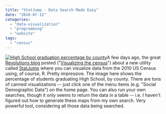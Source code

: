 ```yaml
---
title: "StatJump - Data Search Made Easy"
date: "2010-07-12"
categories: 
  - "data-visualization"
  - "programming"
  - "website"
tags: 
  - "census"
---
```


[![](images/DP2C28-map.jpg "High School graduation percentage by county")](http://www.statjump.com/lists/school-graduates-dp2c28bc.html)A few days ago, the great [Revolutions blog](http://blog.revolutionanalytics.com/) posted ("[Visualizing the census](http://blog.revolutionanalytics.com/2010/07/visualizing-the-census.html)") about a new utility called [StatJump](http://www.statjump.com/index.html) where you can visualize data from the 2010 US Census using, of course, R. Pretty impressive. The image here shows the percentage of students graduating High School, by county. There are tons of canned visualizations -- just click one of the menu items (e.g. "Social Demographic Data") on the home page. You can also run your own searches, though it only seems to return the data in a table -- i.e. I haven't figured out how to generate these maps from my own search. Very powerful tool, considering all those data being searched.
